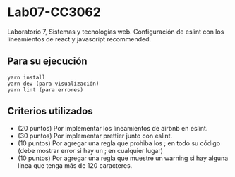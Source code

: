 # Lab07-CC3062

Laboratorio 7, Sistemas y tecnologías web. Configuración de eslint con los lineamientos de react y javascript recommended.

## Para su ejecución
```
yarn install
yarn dev (para visualización)
yarn lint (para errores)
```

## Criterios utilizados
- (20 puntos) Por implementar los lineamientos de airbnb en eslint.
- (30 puntos) Por implementar prettier junto con eslint.
- (10 puntos) Por agregar una regla que prohiba los ; en todo su código (debe mostrar error si hay un ; en cualquier lugar)
- (10 puntos) Por agregar una regla que muestre un warning si hay alguna linea que tenga más de 120 caracteres. 
